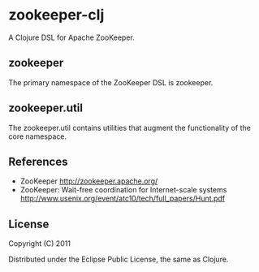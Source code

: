 # zookeeper-clj

A Clojure DSL for Apache ZooKeeper.


## zookeeper

The primary namespace of the ZooKeeper DSL is zookeeper.


## zookeeper.util

The zookeeper.util contains utilities that augment the functionality of the core namespace.


## References

* ZooKeeper http://zookeeper.apache.org/
* ZooKeeper: Wait-free coordination for Internet-scale systems http://www.usenix.org/event/atc10/tech/full_papers/Hunt.pdf

## License

Copyright (C) 2011 

Distributed under the Eclipse Public License, the same as Clojure.
